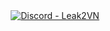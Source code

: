 <div align="center"><a href="https://discord.gg/jWWuYEJwBM"><img alt="Discord - Leak2VN" src="https://media.discordapp.net/attachments/1025704497223323701/1033191165123641354/profile.png?width=507&height=422"></a></div>
